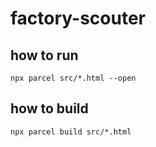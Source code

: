 # factory-scouter

## how to run

```
npx parcel src/*.html --open
```


## how to build

```
npx parcel build src/*.html
```
